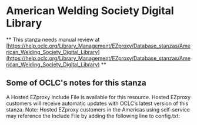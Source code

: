 # American Welding Society Digital Library
** This stanza needs manual review at [https://help.oclc.org/Library_Management/EZproxy/Database_stanzas/American_Welding_Society_Digital_Library](https://help.oclc.org/Library_Management/EZproxy/Database_stanzas/American_Welding_Society_Digital_Library) **

## Some of OCLC's notes for this stanza

A Hosted EZproxy Include File is available for this resource. Hosted EZproxy customers will receive automatic updates with OCLC&rsquo;s latest version of this stanza. Note: Hosted EZproxy customers in the Americas using self-service may reference the Include File by adding the following line to config.txt:

&nbsp;

&nbsp;
